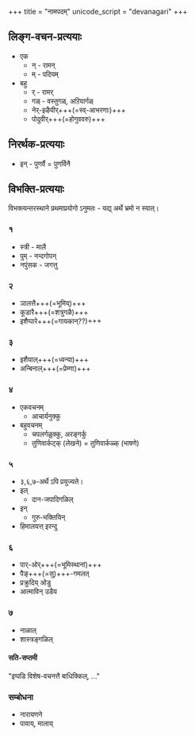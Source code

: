 +++
title = "नामपदम्"
unicode_script = "devanagari"
+++

## लिङ्ग-वचन-प्रत्ययाः
- एक
  - न् - रामन्
  - म् - पदियम्
- बहु
  - र् - रामर् 
  - गळ् - वस्तुगळ्, अऱियार्गळ्
  - नेर्-इऴैयीर्+++(=स्व्-आभरणाः)+++
  - पोदुवीर्+++(=होगुववरु)+++

## निरर्थक-प्रत्ययाः
- इन् - पुणर्वै = पुणर्विनै

## विभक्ति-प्रत्ययाः
विभक्त्यन्तरस्थाने प्रथमाप्रयोगो ऽनुमतः - यद्य् अर्थे भ्रमो न स्यात्।  

### १
- स्त्री - मालै
- पुम् - नन्दगोपन्
- नपुंसक - जगत्तु

### २
- ञालत्तै+++(=भूमिय्)+++
- कूडारै+++(=शत्रुगळै)+++
- इशैप्पारे+++(=गायकान्??)+++

### ३
- इशैयाल्+++(=ध्वन्या)+++
- अन्बिनाल्+++(=प्रेम्णा)+++

### ४
- एकवचनम्
  - आचार्यनुक्कु
- बहुवचनम्
  - चपलर्गळुक्कु, अरङ्गर्कु
  - तुणिवार्कट्क् (लेखने) = तुणिवार्कळ्क् (भाषणे)

### ५
- ३,६,७-अर्थे ऽपि प्रयुज्यते। 
- इल् 
  - दान-जपादिगळिल्
- इन्
  - गुरु-भक्तियिन्
- हिमालयत्त् इरन्दु

### ६
- पार्-ओर्+++(=भूमिस्थानां)+++
- पैङ्+++(=सु)+++-गमलत्
- प्रक्रुदिय् ओडु
- आत्माविन् उडैय
 
### ७
- नाळाल्
- शास्त्रङ्गळिल्

#### सति-सप्तमी
"इप्पडि विशेष-वचनत्तै बाधिक्किल्, …"

### सम्बोधना
- नारायणने
- पावाय्, मालाय्
